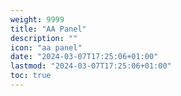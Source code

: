 ```yaml
---
weight: 9999
title: "AA Panel"
description: ""
icon: "aa panel"
date: "2024-03-07T17:25:06+01:00"
lastmod: "2024-03-07T17:25:06+01:00"
toc: true
---
```

